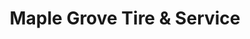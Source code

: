 ---
title: "Maple Grove Tire & Service"
url: /maple-grove/maple-grove-tire-and-service/
shop: tyres
---